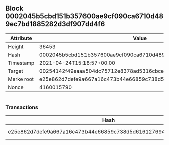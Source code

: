 ## Block 0002045b5cbd151b357600ae9cf090ca6710d489ec7bd1885282d3df907dd4f6

Attribute | Value
--- | ---
Height | 36453
Hash | 0002045b5cbd151b357600ae9cf090ca6710d489ec7bd1885282d3df907dd4f6
Timestamp | 2021-04-24T15:18:57+00:00
Target | 00254142f49eaaa504dc75712e8378ad5316cbcead634704b3734b6271167cc4
Merke root | e25e862d7defe9a667a16c473b44e66859c738d5d616127694bc38e73eb1e880
Nonce | 4160015790

```

```

### Transactions

Hash | Amount
--- | ---
[e25e862d7defe9a667a16c473b44e66859c738d5d616127694bc38e73eb1e880](e25e862d7defe9a667a16c473b44e66859c738d5d616127694bc38e73eb1e880.md) | 10.00000000 SKEPTI 
